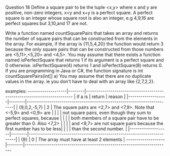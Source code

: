Question 18
Define a square pair to be the tuple <x,y> where x and y are positive, non-zero integers,
x<y and x+y is a perfect square. A perfect square is an integer whose square root is also
an integer, e.g 4,9,16 are perfect squares but 3,10,and 17 are not.

Write a function named countSquarePairs that takes an array and returns the number of square
pairs that can be constructed from the elements in the array.
For example, if  the array is {11,5,4,20} the function would return 3 because the only square
pairs that can be constructed from those numbers are <5,11>,<5,20> and <4,5>.
You may assume that there exists a function named isPerfectSquare that returns 1 if
its argument is a perfect square and 0 otherwise. isPerfectSquare(4) returns 1 and
isPerfectSquare(8) returns 0.
If you are programming in Java or C#, the function signature is
int countSquarePairs(int[] a)
You may assume that there are no duplicate values in the array. ie you don't have to deal
with an array like {2,7,2,2}.

examples:
 -------------------|--------|-----------------------------------------------------------------------
| if a is           | return | reason                                                                |
|-------------------|--------|-----------------------------------------------------------------------|
| {9,0,2,-5,7}      | 2      | The square pairs are <2,7> and <7,9>. Note that <-5,9> and <0,9> are  |
|                   |        | not square pairs, even though they sum to perfect squares, because    |
|                   |        | both members of a square pair have to be greater than 0. Also <7,2>   |
|                   |        | and <9,7> are not square pairs because the first number has to be less|
|                   |        | than the second number.                                               |
|-------------------|--------|-----------------------------------------------------------------------|
| {9}               | 0      | The array must have at least 2 elements                               |
 -------------------|--------|-----------------------------------------------------------------------